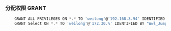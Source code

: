 
### 分配权限 GRANT
```javascript
    GRANT ALL PRIVILEGES ON *.* TO 'weilong'@'192.168.3.94' IDENTIFIED BY 'mypwd' WITH GRANT OPTION;
    GRANT Select ON *.* TO 'weilong'@'172.30.%' IDENTIFIED BY "Wwl_Jumpbox_666"
```

